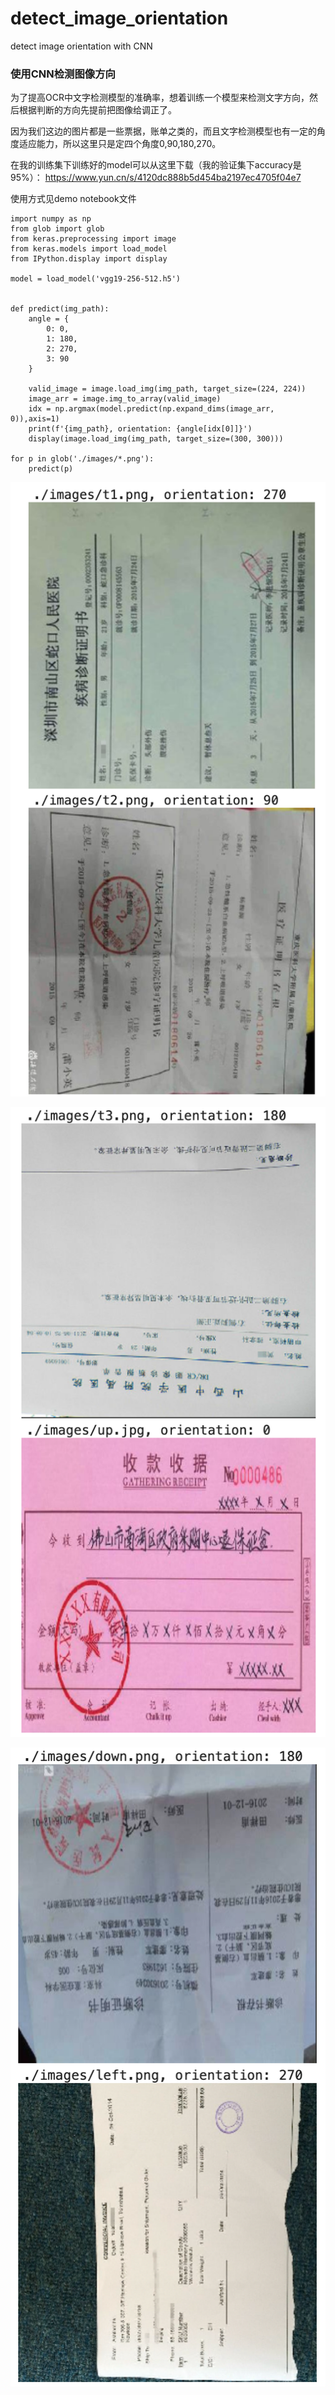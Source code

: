# detect_image_orientation
detect image orientation with CNN

### 使用CNN检测图像方向
为了提高OCR中文字检测模型的准确率，想着训练一个模型来检测文字方向，然后根据判断的方向先提前把图像给调正了。

因为我们这边的图片都是一些票据，账单之类的，而且文字检测模型也有一定的角度适应能力，所以这里只是定四个角度0,90,180,270。

在我的训练集下训练好的model可以从这里下载（我的验证集下accuracy是95%）： https://www.yun.cn/s/4120dc888b5d454ba2197ec4705f04e7


使用方式见demo notebook文件

```
import numpy as np
from glob import glob
from keras.preprocessing import image
from keras.models import load_model
from IPython.display import display

model = load_model('vgg19-256-512.h5')


def predict(img_path):
    angle = {
        0: 0, 
        1: 180, 
        2: 270, 
        3: 90
    }

    valid_image = image.load_img(img_path, target_size=(224, 224))
    image_arr = image.img_to_array(valid_image)
    idx = np.argmax(model.predict(np.expand_dims(image_arr, 0)),axis=1)
    print(f'{img_path}, orientation: {angle[idx[0]]}')
    display(image.load_img(img_path, target_size=(300, 300)))

for p in glob('./images/*.png'):
    predict(p)
```

![result1](./images/result/result1.png)

![result2](./images/result/result2.png)

![result3](./images/result/result3.png)